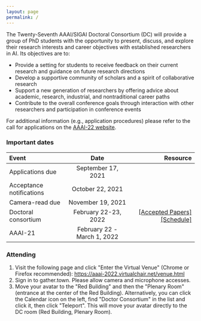 ```yaml
---
layout: page
permalink: /
---
```


The Twenty-Seventh AAAI/SIGAI Doctoral Consortium (DC) will provide a group of PhD students with the opportunity to present, discuss, and explore their research interests and career objectives with established researchers in AI. Its objectives are to:
- Provide a setting for students to receive feedback on their current research and guidance on future research directions
- Develop a supportive community of scholars and a spirit of collaborative research
- Support a new generation of researchers by offering advice about academic, research, industrial, and nontraditional career paths
- Contribute to the overall conference goals through interaction with other researchers and participation in conference events

For additional information (e.g., application procedures) please refer to the call for applications on the [AAAI-22 website](https://aaai.org/Conferences/AAAI-22/aaai22dccall/).


### Important dates

| Event       | Date     | Resource     |
| :------------- | :----------: | -----------: |
|  Applications due | September 17, 2021  |    |
|  Acceptance notifications | October 22, 2021 | |
|  Camera-read due | November 19, 2021 | |
|  Doctoral consortium | February 22-23, 2022 | [[Accepted Papers]](/dc2022/papers) [[Schedule]](/dc2022/schedule) |
|  AAAI-21 | February 22 - March 1, 2022 | |

### Attending
1. Visit the following page and click "Enter the Virtual Venue" (Chrome or Firefox recommended): https://aaai-2022.virtualchair.net/venue.html
2. Sign in to gather.town. Please allow camera and microphone accesses.
3. Move your avatar to the "Red Building" and then the "Plenary Room" (entrance at the center of the Red Building). Alternatively, you can click the Calendar icon on the left, find "Doctor Consortium" in the list and click it, then click "Teleport". This will move your avatar directly to the DC room (Red Building, Plenary Room).
